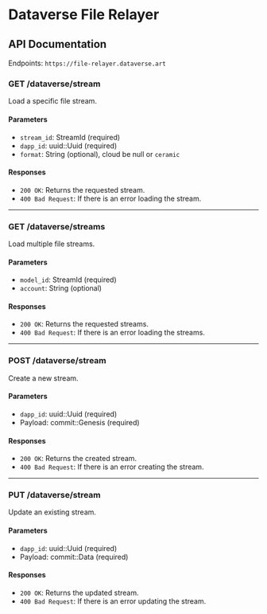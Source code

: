 # Dataverse File Relayer

## API Documentation

Endpoints: `https://file-relayer.dataverse.art`

### GET /dataverse/stream

Load a specific file stream.

#### Parameters

- `stream_id`: StreamId (required)
- `dapp_id`: uuid::Uuid (required)
- `format`: String (optional), cloud be null or `ceramic`

#### Responses

- `200 OK`: Returns the requested stream.
- `400 Bad Request`: If there is an error loading the stream.

---

### GET /dataverse/streams

Load multiple file streams.

#### Parameters

- `model_id`: StreamId (required)
- `account`: String (optional)

#### Responses

- `200 OK`: Returns the requested streams.
- `400 Bad Request`: If there is an error loading the streams.

---

### POST /dataverse/stream

Create a new stream.

#### Parameters

- `dapp_id`: uuid::Uuid (required)
- Payload: commit::Genesis (required)

#### Responses

- `200 OK`: Returns the created stream.
- `400 Bad Request`: If there is an error creating the stream.

---

### PUT /dataverse/stream

Update an existing stream.

#### Parameters

- `dapp_id`: uuid::Uuid (required)
- Payload: commit::Data (required)

#### Responses

- `200 OK`: Returns the updated stream.
- `400 Bad Request`: If there is an error updating the stream.
